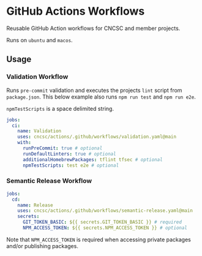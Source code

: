 # GitHub Actions Workflows

Reusable GitHub Action workflows for CNCSC and member projects.

Runs on `ubuntu` and `macos`.

## Usage

### Validation Workflow

Runs `pre-commit` validation and executes the projects `lint` script from `package.json`.
This below example also runs `npm run test` and `npm run e2e`.

`npmTestScripts` is a space delimited string.

```yaml
jobs:
  ci:
    name: Validation
    uses: cncsc/actions/.github/workflows/validation.yaml@main
    with:
      runPreCommit: true # optional
      runDefaultLinters: true # optional
      additionalHomebrewPackages: tflint tfsec # optional
      npmTestScripts: test e2e # optional
```

### Semantic Release Workflow

```yaml
jobs:
  cd:
    name: Release
    uses: cncsc/actions/.github/workflows/semantic-release.yaml@main
    secrets:
      GIT_TOKEN_BASIC: ${{ secrets.GIT_TOKEN_BASIC }} # required
      NPM_ACCESS_TOKEN: ${{ secrets.NPM_ACCESS_TOKEN }} # optional
```

Note that `NPM_ACCESS_TOKEN` is required when accessing private packages and/or publishing packages.
